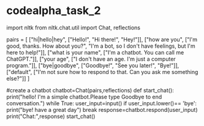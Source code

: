 # codealpha_task_2
import nltk
from nltk.chat.util import Chat, reflections


pairs = [
    ["hi|hello|hey", ["Hello!", "Hi there!", "Hey!"]],
    ["how are you", ["I'm good, thanks. How about you?", "I'm a bot, so I don't have feelings, but I'm here to help!"]],
    ["what is your name", ["I'm a chatbot. You can call me ChatGPT."]],
    ["your age", ["I don't have an age. I'm just a computer program."]],
    ["bye|goodbye", ["Goodbye!", "See you later!", "Bye!"]],
    ["default", ["I'm not sure how to respond to that. Can you ask me something else?"]]
]

#create a chatbot
chatbot=Chat(pairs,reflections)
def start_chat():
    print("hello! I'm a simple chatbot.Please type Goodbye to end conversation.")
    while True:
        user_input=input()
        if user_input.lower()== 'bye':
            print("bye! have a great day")
            break
        response=chatbot.respond(user_input)
        print("Chat:",response)
start_chat()
